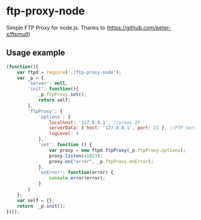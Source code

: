ftp-proxy-node
==============

Simple FTP Proxy for node.js. Thanks to (https://github.com/peter-x/ftpmult)


Usage example
-----------
```javascript
(function(){
	var ftpd = require('./ftp-proxy-node');
	var _p = {
		'server': null,
		'init': function(){	
			_p.ftpProxy.set();
			return self;
		},
		'ftpProxy': {
		    'options': {
		        localhost: '127.0.0.1', //proxy IP
		        serverData: { host: '127.0.0.1', port: 21 }, //FTP Server IP
		        logLevel: 4
		    },
		    'set': function () {
		        var proxy = new ftpd.ftpProxy(_p.ftpProxy.options);
				proxy.listen(41823);
				proxy.on("error", _p.ftpProxy.onError);
			},
			'onError': function(error) {
				console.error(error);
			}
		}
	};
	var self = {};
	return	_p.init();
})();
```